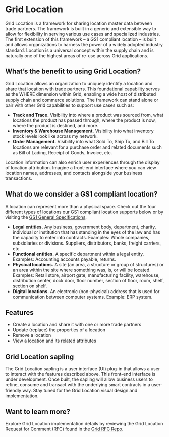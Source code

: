 # Grid Location

<!--
  Copyright (c) 2024 Bitwise IO, Inc.
  Copyright (c) 2018-2020 Cargill Incorporated
  Licensed under Creative Commons Attribution 4.0 International License
  https://creativecommons.org/licenses/by/4.0/
-->

Grid Location is a framework for sharing location master data
between trade partners. The framework is built in a generic and extensible way
to allow for flexibility in serving various use cases and specialized
industries. The first extension of this framework – a GS1 compliant location
 – is built and allows organizations to harness the power of a widely adopted
 industry standard. Location is a universal concept within the supply chain
 and is naturally one of the highest areas of re-use across Grid applications.


## What’s the benefit to using Grid Location?

Grid Location allows an organization to uniquely identify a location and share
that location with trade partners. This foundational capability serves as the
WHERE dimension within Grid, enabling a wide host of distributed supply chain
and commerce solutions. The framework can stand alone or pair with other Grid
capabilities to support use cases such as:

- **Track and Trace.** Visibility into where a product was sourced from, what
locations the product has passed through, where the product is now, where
the product is destined, and more.
- **Inventory & Warehouse Management.** Visibility into what inventory stock
levels look like across my network.
- **Order Management.** Visibility into what Sold To, Ship To, and Bill To
locations are relevant for a purchase order and related documents such as Bill
of Lading, Receipt of Goods, Invoice, etc.

Location information can also enrich user experiences through the display of
location attribution. Imagine a front-end interface where you can view
location names, addresses, and contacts alongside your business transactions.


## What do we consider a GS1 compliant location?

A location can represent more than a physical space. Check out the four
different types of locations our GS1 compliant location supports below or by
visiting the
[GS1 General Specifications](https://www.gs1.org/standards/barcodes-epcrfid-id-keys/gs1-general-specifications).

- **Legal entities.** Any business, government body, department, charity,
individual or institution that has standing in the eyes of the law and has
the capacity to enter into contracts. Examples: Whole companies, subsidiaries
or divisions. Suppliers, distributors, banks, freight carriers, etc.
- **Functional entities.** A specific department within a legal entity.
Examples: Accounting accounts payable, returns.
- **Physical locations.** A site (an area, a structure or group of structures)
 or an area within the site where something was, is, or will be located.
 Examples: Retail store, airport gate, manufacturing facility, warehouse, distribution
 center, dock door, floor number, section of floor, room, shelf, section on
 shelf.
- **Digital locations.** An electronic (non-physical) address that is used for
communication between computer systems. Example: ERP system.

## Features

- Create a location and share it with one or more trade partners
- Update (replace) the properties of a location
- Remove a location
- View a location and its related attributes


## Grid Location sapling

The Grid Location sapling is a user interface (UI) plug-in that allows a user
to interact with the features described above. This front-end interface is
under development. Once built, the sapling will allow business users to refine,
consume and transact with the underlying smart contracts in a user-friendly
way. Stay tuned for the Grid Location visual design and implementation.


## Want to learn more?

Explore Grid Location implementation details by reviewing the Grid
Location Request for Comment (RFC) found in the [Grid RFC Repo](https://github.com/splintercommunity/grid-rfcs).
